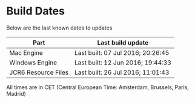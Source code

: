 # Build Dates

Below are the last known dates to updates

Part | Last build update
-----|-----
Mac Engine | Last built: 07 Jul 2016; 20:26:45
Windows Engine | Last built: 12 Jun 2016; 19:44:33
JCR6 Resource Files | Last built: 26 Jul 2016; 11:01:43
All times are in CET (Central European Time: Amsterdam, Brussels, Paris, Madrid)



